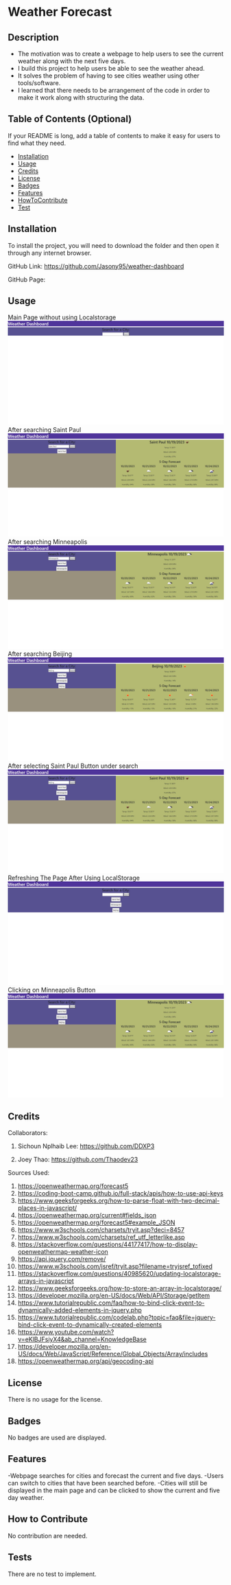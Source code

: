 # Weather Forecast

## Description

- The motivation was to create a webpage to help users to see the current weather along with the next five days.
- I build this project to help users be able to see the weather ahead.
- It solves the problem of having to see cities weather using other tools/software.
- I learned that there needs to be arrangement of the code in order to make it work along with structuring the data.

## Table of Contents (Optional)

If your README is long, add a table of contents to make it easy for users to find what they need.

- [Installation](#installation)
- [Usage](#usage)
- [Credits](#credits)
- [License](#license)
- [Badges](#badges)
- [Features](#features)
- [HowToContribute](#how-to-contribute)
- [Test](#tests)

## Installation

To install the project, you will need to download the folder and then open it through any internet browser.

GitHub Link: https://github.com/Jasony95/weather-dashboard

GitHub Page: 

## Usage

Main Page without using Localstorage
![initialpage](./assets/images/initialpage.jpg)
After searching Saint Paul
![firsttimesearchingpage](./assets/images/1searchresult.jpg)
After searching Minneapolis
![secondtimesearchingpage](./assets/images/2searchresult.jpg)
After searching Beijing
![searchingacityinanothercountry](./assets/images/3searchresult.jpg)
After selecting Saint Paul Button under search
![clickingonSaintPaulButton](./assets/images/4searchresult.jpg)
Refreshing The Page After Using LocalStorage
![Refreshingthepage](./assets/images/afterresultinitialpage.jpg)
Clicking on Minneapolis Button
![clickingonMinneapolisButton](./assets/images/afterclickoninitial.jpg)

## Credits

Collaborators:

1. Sichoun Nplhaib Lee: https://github.com/DDXP3

2. Joey Thao: https://github.com/Thaodev23

Sources Used:

1. https://openweathermap.org/forecast5
2. https://coding-boot-camp.github.io/full-stack/apis/how-to-use-api-keys
3. https://www.geeksforgeeks.org/how-to-parse-float-with-two-decimal-places-in-javascript/
4. https://openweathermap.org/current#fields_json
5. https://openweathermap.org/forecast5#example_JSON
6. https://www.w3schools.com/charsets/tryit.asp?deci=8457
7. https://www.w3schools.com/charsets/ref_utf_letterlike.asp
8. https://stackoverflow.com/questions/44177417/how-to-display-openweathermap-weather-icon
9. https://api.jquery.com/remove/
10. https://www.w3schools.com/jsref/tryit.asp?filename=tryjsref_tofixed
11. https://stackoverflow.com/questions/40985620/updating-localstorage-arrays-in-javascript
12. https://www.geeksforgeeks.org/how-to-store-an-array-in-localstorage/
13. https://developer.mozilla.org/en-US/docs/Web/API/Storage/getItem
14. https://www.tutorialrepublic.com/faq/how-to-bind-click-event-to-dynamically-added-elements-in-jquery.php
15. https://www.tutorialrepublic.com/codelab.php?topic=faq&file=jquery-bind-click-event-to-dynamically-created-elements
16. https://www.youtube.com/watch?v=eKlBJFsiyX4&ab_channel=KnowledgeBase
17. https://developer.mozilla.org/en-US/docs/Web/JavaScript/Reference/Global_Objects/Array/includes
18. https://openweathermap.org/api/geocoding-api


## License

There is no usage for the license.

## Badges

No badges are used are displayed.

## Features

-Webpage searches for cities and forecast the current and five days.
-Users can switch to cities that have been searched before.
-Cities will still be displayed in the main page and can be clicked to show the current and five day weather.

## How to Contribute

No contribution are needed.

## Tests

There are no test to implement.